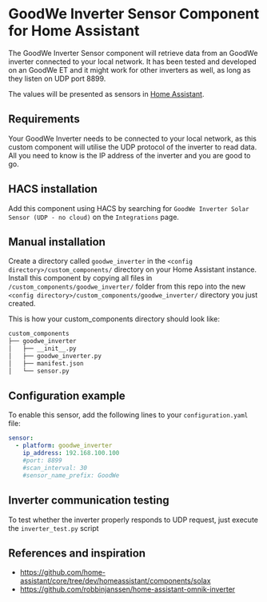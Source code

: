 # GoodWe Inverter Sensor Component for Home Assistant
The GoodWe Inverter Sensor component will retrieve data from an GoodWe inverter connected to your local network.
It has been tested and developed on an GoodWe ET and it might work for other inverters as well, as long as they listen on UDP port 8899. 

The values will be presented as sensors in [Home Assistant](https://home-assistant.io/).

## Requirements

Your GoodWe Inverter needs to be connected to your local network, as this custom component will utilise the UDP protocol of the inverter to read data. All you need to know is the IP address of the inverter and you are good to go.

## HACS installation

Add this component using HACS by searching for `GoodWe Inverter Solar Sensor (UDP - no cloud)` on the `Integrations` page.

## Manual installation

Create a directory called `goodwe_inverter` in the `<config directory>/custom_components/` directory on your Home Assistant instance.
Install this component by copying all files in `/custom_components/goodwe_inverter/` folder from this repo into the new `<config directory>/custom_components/goodwe_inverter/` directory you just created.

This is how your custom_components directory should look like:
```bash
custom_components
├── goodwe_inverter
│   ├── __init__.py
│   ├── goodwe_inverter.py
│   ├── manifest.json
│   └── sensor.py
```

## Configuration example

To enable this sensor, add the following lines to your `configuration.yaml` file:

``` YAML
sensor:
  - platform: goodwe_inverter
    ip_address: 192.168.100.100
    #port: 8899
    #scan_interval: 30
    #sensor_name_prefix: GoodWe
```

## Inverter communication testing

To test whether the inverter properly responds to UDP request, just execute the `inverter_test.py` script 

## References and inspiration 

- https://github.com/home-assistant/core/tree/dev/homeassistant/components/solax
- https://github.com/robbinjanssen/home-assistant-omnik-inverter
